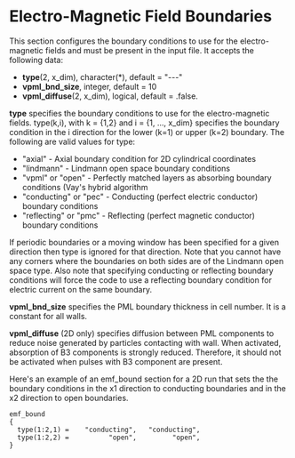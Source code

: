 # Electro-Magnetic Field Boundaries

This section configures the boundary conditions to use for the
electro-magnetic fields and must be present in the input file. It
accepts the following data:

- **type**(2, x_dim), character(\*), default = "---"
- **vpml_bnd_size**, integer, default = 10
- **vpml_diffuse**(2, x_dim), logical, default = .false.

**type** specifies the boundary conditions to use for the
electro-magnetic fields. type(k,i), with k = {1,2} and i = {1, ...,
x_dim} specifies the boundary condition in the i direction for the lower
(k=1) or upper (k=2) boundary. The following are valid values for type:

- "axial" - Axial boundary condition for 2D cylindrical coordinates
- "lindmann" - Lindmann open space boundary conditions
- "vpml" or "open" - Perfectly matched layers as absorbing boundary
  conditions (Vay's hybrid algorithm
- "conducting" or "pec" - Conducting (perfect electric conductor)
  boundary conditions
- "reflecting" or "pmc" - Reflecting (perfect magnetic conductor)
  boundary conditions

If periodic boundaries or a moving window has been specified for a given
direction then type is ignored for that direction. Note that you cannot
have any corners where the boundaries on both sides are of the Lindmann
open space type. Also note that specifying conducting or reflecting
boundary conditions will force the code to use a reflecting boundary
condition for electric current on the same boundary.

**vpml_bnd_size** specifies the PML boundary thickness in cell number.
It is a constant for all walls.

**vpml_diffuse** (2D only) specifies diffusion between PML components to
reduce noise generated by particles contacting with wall. When
activated, absorption of B3 components is strongly reduced. Therefore,
it should not be activated when pulses with B3 component are present.

Here's an example of an emf_bound section for a 2D run that sets the the
boundary conditions in the x1 direction to conducting boundaries and in
the x2 direction to open boundaries.

```text
emf_bound
{
  type(1:2,1) =    "conducting",   "conducting",
  type(1:2,2) =          "open",         "open",
}
```

